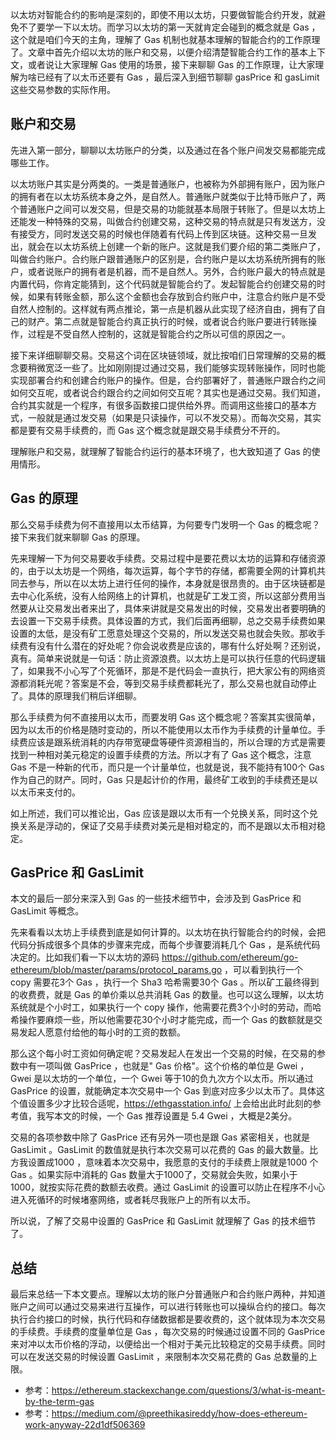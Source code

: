 以太坊对智能合约的影响是深刻的，即使不用以太坊，只要做智能合约开发，就避免不了要学一下以太坊。而学习以太坊的第一天就肯定会碰到的概念就是 Gas ，这个就是咱们今天的主角，理解了 Gas 机制也就基本理解的智能合约的工作原理了。文章中首先介绍以太坊的账户和交易，以便介绍清楚智能合约工作的基本上下文，或者说让大家理解 Gas 使用的场景，接下来聊聊 Gas 的工作原理，让大家理解为啥已经有了以太币还要有 Gas ，最后深入到细节聊聊 gasPrice 和 gasLimit 这些交易参数的实际作用。

## 账户和交易

先进入第一部分，聊聊以太坊账户的分类，以及通过在各个账户间发交易都能完成哪些工作。

以太坊账户其实是分两类的。一类是普通账户，也被称为外部拥有账户，因为账户的拥有者在以太坊系统本身之外，是自然人。普通账户就类似于比特币账户了，两个普通账户之间可以发交易，但是交易的功能就基本局限于转账了。但是以太坊上还能发一种特殊的交易，叫做合约创建交易，这种交易的特点就是只有发送方，没有接受方，同时发送交易的时候也伴随着有代码上传到区块链。这种交易一旦发出，就会在以太坊系统上创建一个新的账户。这就是我们要介绍的第二类账户了，叫做合约账户。合约账户跟普通账户的区别是，合约账户是以太坊系统所拥有的账户，或者说账户的拥有者是机器，而不是自然人。另外，合约账户最大的特点就是内置代码，你肯定能猜到，这个代码就是智能合约了。发起智能合约创建交易的时候，如果有转账金额，那么这个金额也会存放到合约账户中，注意合约账户是不受自然人控制的。这样就有两点推论，第一点是机器从此实现了经济自由，拥有了自己的财产。第二点就是智能合约真正执行的时候，或者说合约账户要进行转账操作，过程是不受自然人控制的，这就是智能合约之所以可信的原因之一。

接下来详细聊聊交易。交易这个词在区块链领域，就比按咱们日常理解的交易的概念要稍微宽泛一些了。比如刚刚提过通过交易，我们能够实现转账操作，同时也能实现部署合约和创建合约账户的操作。但是，合约部署好了，普通账户跟合约之间如何交互呢，或者说合约跟合约之间如何交互呢？其实也是通过交易。我们知道，合约其实就是一个程序，有很多函数接口提供给外界。而调用这些接口的基本方式，一般就是通过发交易（如果是只读操作，可以不发交易）。而每次交易，其实都是要有交易手续费的，而 Gas 这个概念就是跟交易手续费分不开的。

理解账户和交易，就理解了智能合约运行的基本环境了，也大致知道了 Gas 的使用情形。

## Gas 的原理

那么交易手续费为何不直接用以太币结算，为何要专门发明一个 Gas 的概念呢？接下来我们就来聊聊 Gas 的原理。

先来理解一下为何交易要收手续费。交易过程中是要花费以太坊的运算和存储资源的，由于以太坊是一个网络，每次运算，每个字节的存储，都需要全网的计算机共同去参与，所以在以太坊上进行任何的操作，本身就是很昂贵的。由于区块链都是去中心化系统，没有人给网络上的计算机，也就是矿工发工资，所以这部分费用当然要从让交易发出者来出了，具体来讲就是交易发出的时候，交易发出者要明确的去设置一下交易手续费。具体设置的方式，我们后面再细聊，总之交易手续费如果设置的太低，是没有矿工愿意处理这个交易的，所以发送交易也就会失败。那收手续费有没有什么潜在的好处呢？你会说收费是应该的，哪有什么好处啊？还别说，真有。简单来说就是一句话：防止资源浪费。以太坊上是可以执行任意的代码逻辑了，如果我不小心写了个死循环，那是不是代码会一直执行，把大家公有的网络资源都消耗光呢？答案是不会，等到交易手续费都耗光了，那么交易也就自动停止了。具体的原理我们稍后详细聊。

那么手续费为何不直接用以太币，而要发明 Gas 这个概念呢？答案其实很简单，因为以太币的价格是随时变动的，所以不能使用以太币作为手续费的计量单位。手续费应该是跟系统消耗的内存带宽硬盘等硬件资源相当的，所以合理的方式是需要找到一种相对美元稳定的设置手续费的方法。所以才有了 Gas 这个概念，注意 Gas 不是一种新的代币，而只是一个计量单位，也就是说，我不能持有100个 Gas 作为自己的财产。同时，Gas 只是起计价的作用，最终矿工收到的手续费还是以以太币来支付的。

如上所述，我们可以推论出，Gas 应该是跟以太币有一个兑换关系，同时这个兑换关系是浮动的，保证了交易手续费对美元是相对稳定的，而不是跟以太币相对稳定。

## GasPrice 和 GasLimit 

本文的最后一部分来深入到 Gas 的一些技术细节中，会涉及到 GasPrice 和 GasLimit 等概念。

先来看看以太坊上手续费到底是如何计算的。以太坊在执行智能合约的时候，会把代码分拆成很多个具体的步骤来完成，而每个步骤要消耗几个 Gas ，是系统代码决定的。比如我们看一下以太坊的源码 https://github.com/ethereum/go-ethereum/blob/master/params/protocol_params.go ，可以看到执行一个 copy 需要花3个 Gas ，执行一个 Sha3 哈希需要30个 Gas 。所以矿工最终得到的收费费，就是 Gas 的单价乘以总共消耗 Gas 的数量。也可以这么理解，以太坊系统就是个小时工，如果执行一个 copy 操作，他需要花费3个小时的劳动，而哈希操作要麻烦一些，所以他需要花30个小时才能完成，而一个 Gas 的数额就是交易发起人愿意付给他的每小时的工资的数额。

那么这个每小时工资如何确定呢？交易发起人在发出一个交易的时候，在交易的参数中有一项叫做 GasPrice ，也就是" Gas 价格"。这个价格的单位是 Gwei ，Gwei 是以太坊的一个单位，一个 Gwei 等于10的负九次方个以太币。所以通过 GasPrice 的设置，就能确定本次交易中一个 Gas 到底对应多少以太币了。具体这个值设置多少才比较合适呢，https://ethgasstation.info/ 上会给出此时此刻的参考值，我写本文的时候，一个 Gas 推荐设置是 5.4 Gwei ，大概是2美分。


交易的各项参数中除了 GasPrice 还有另外一项也是跟 Gas 紧密相关，也就是 GasLimit 。GasLimit 的数值就是执行本次交易可以花费的 Gas 的最大数量。比方我设置成1000 ，意味着本次交易中，我愿意的支付的手续费上限就是1000 个 Gas 。如果实际中消耗的 Gas 数量大于1000了，交易就会失败，如果小于1000，就按实际花费的数额去收费。通过 GasLimit 的设置可以防止在程序不小心进入死循环的时候堵塞网络，或者耗尽我账户上的所有以太币。

所以说，了解了交易中设置的 GasPrice 和 GasLimit 就理解了 Gas 的技术细节了。

## 总结

最后来总结一下本文要点。理解以太坊的账户分普通账户和合约账户两种，并知道账户之间可以通过交易来进行互操作，可以进行转账也可以操纵合约的接口。每次执行合约接口的时候，执行代码和存储数据都是要收费的，这个就体现为本次交易的手续费。手续费的度量单位是 Gas ，每次交易的时候通过设置不同的 GasPrice 来对冲以太币价格的浮动，以便给出一个相对于美元比较稳定的交易手续费。同时可以在发送交易的时候设置 GasLimit ，来限制本次交易花费的 Gas 总数量的上限。

- 参考：https://ethereum.stackexchange.com/questions/3/what-is-meant-by-the-term-gas
- 参考：https://medium.com/@preethikasireddy/how-does-ethereum-work-anyway-22d1df506369
